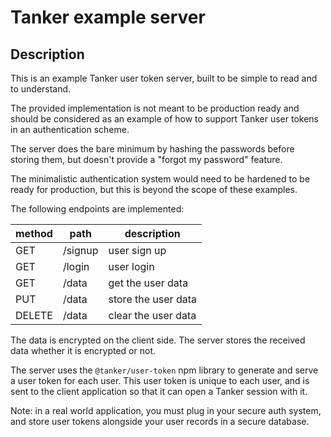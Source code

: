 # Tanker example server

## Description

This is an example Tanker user token server, built to be simple to read and to understand.

The provided implementation is not meant to be production ready and should be considered as an example of how to support Tanker user tokens in an authentication scheme.

The server does the bare minimum by hashing the passwords before storing them, but doesn't provide a "forgot my password" feature.

The minimalistic authentication system would need to be hardened to be ready for production, but this is beyond the scope of these examples.

The following endpoints are implemented:

| method | path    | description |
|--------|---------|-------------|
| GET    | /signup | user sign up |
| GET    | /login  | user login |
| GET    | /data   | get the user data |
| PUT    | /data   | store the user data |
| DELETE | /data   | clear the user data |


The data is encrypted on the client side. The server stores the received data whether it is encrypted or not.

The server uses the `@tanker/user-token` npm library to generate and serve a user token for each user. This user token is unique to each user, and is sent to the client application so that it can open a Tanker session with it.

Note: in a real world application, you must plug in your secure auth system, and store user tokens alongside your user records in a secure database.
